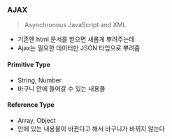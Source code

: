 ### AJAX
> Asynchronous JavaScript and XML
* 기존엔 html 문서를 받으면 새롭게 뿌려주는데
* Ajax는 필요한 데이터만 JSON 타입으로 뿌려줌



#### Primitive Type
* String, Number
* 바구니 안에 들어갈 수 있는 내용물

#### Reference Type
* Array, Object
* 안에 있는 내용물이 바뀐다고 해서 바구니가 바뀌지 않는다